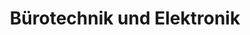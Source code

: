 ---
title: "Bürotechnik und Elektronik"
url: /oderwitz/buerotechnik-und-elektronik/
shop: Allgemein
---